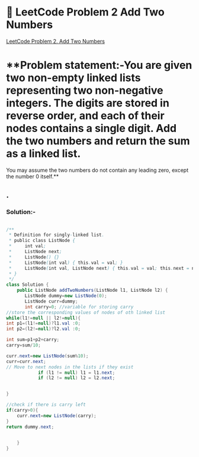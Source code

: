 # 📌 LeetCode Problem 2 Add Two Numbers
[LeetCode Problem 2. Add Two Numbers](https://leetcode.com/problems/add-two-numbers/description/?envType=problem-list-v2&envId=linked-list)

# **Problem statement:-You are given two non-empty linked lists representing two non-negative integers. The digits are stored in reverse order, and each of their nodes contains a single digit. Add the two numbers and return the sum as a linked list.

You may assume the two numbers do not contain any leading zero, except the number 0 itself.**

.
---
### Solution:-

```java

/**
 * Definition for singly-linked list.
 * public class ListNode {
 *     int val;
 *     ListNode next;
 *     ListNode() {}
 *     ListNode(int val) { this.val = val; }
 *     ListNode(int val, ListNode next) { this.val = val; this.next = next; }
 * }
 */
class Solution {
    public ListNode addTwoNumbers(ListNode l1, ListNode l2) {
       ListNode dummy=new ListNode(0);
       ListNode curr=dummy;
       int carry=0; //variable for storing carry
//store the corresponding values of nodes of oth linked list
while(l1!=null || l2!=null){
int p1=(l1!=null)?l1.val :0;
int p2=(l2!=null)?l2.val :0;

int sum=p1+p2+carry;
carry=sum/10;

curr.next=new ListNode(sum%10);
curr=curr.next;
// Move to next nodes in the lists if they exist
            if (l1 != null) l1 = l1.next;
            if (l2 != null) l2 = l2.next;


}

//check if there is carry left
if(carry>0){
    curr.next=new ListNode(carry);
}
return dummy.next;

 
    }
}



```
